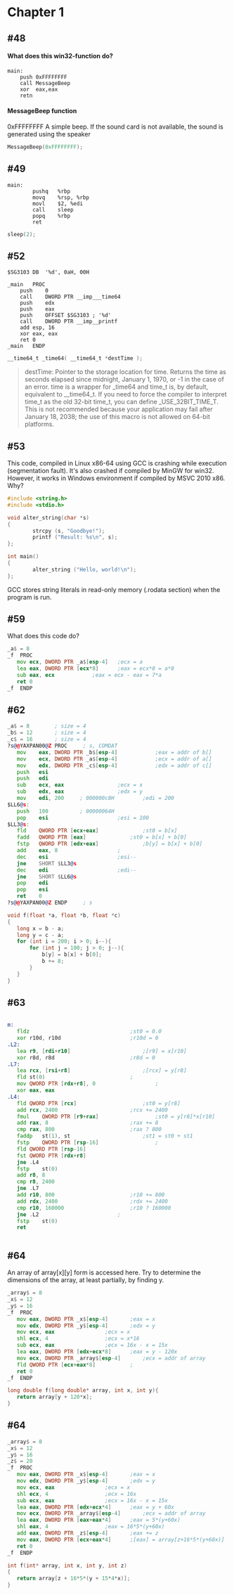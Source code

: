 # Chapter 1
## #48
#### What does this win32-function do?
```assembly
main:
    push 0xFFFFFFFF
    call MessageBeep
    xor  eax,eax
    retn
```

#### MessageBeep function
0xFFFFFFFF	A simple beep. If the sound card is not available, the sound is generated using the speaker
```C
MessageBeep(0xFFFFFFFF);
```

## #49
```assembly
main:
        pushq   %rbp
        movq    %rsp, %rbp
        movl    $2, %edi
        call    sleep
        popq    %rbp
        ret
```
```C
sleep(2);
```

## #52
```assembly
$SG3103	DB	'%d', 0aH, 00H

_main	PROC
	push	0
	call	DWORD PTR __imp___time64
	push	edx
	push	eax
	push	OFFSET $SG3103 ; '%d'
	call	DWORD PTR __imp__printf
	add	esp, 16
	xor	eax, eax
	ret	0
_main	ENDP
```
```C
__time64_t _time64( __time64_t *destTime );
```
> destTime: Pointer to the storage location for time.
> Returns the time as seconds elapsed since midnight, January 1, 1970, or -1 in the case of an error.
> time is a wrapper for _time64 and time_t is, by default, equivalent to __time64_t. If you need to force the compiler to interpret time_t as the old 32-bit time_t, you can define _USE_32BIT_TIME_T. This is not recommended because your application may fail after January 18, 2038; the use of this macro is not allowed on 64-bit platforms.

## #53
This code, compiled in Linux x86-64 using GCC is crashing while execution (segmentation fault). It's also crashed if compiled by MinGW for win32. However, it works in Windows environment if compiled by MSVC 2010 x86. Why?
```C
#include <string.h>
#include <stdio.h>

void alter_string(char *s)
{
        strcpy (s, "Goodbye!");
        printf ("Result: %s\n", s);
};

int main()
{
        alter_string ("Hello, world!\n");
};
```
 GCC stores string literals in read-only memory (.rodata section) when the program is run.
 
 ## #59
 What does this code do?
 ```asm
 _a$ = 8
_f	PROC
	mov	ecx, DWORD PTR _a$[esp-4]	;ecx = a
	lea	eax, DWORD PTR [ecx*8]		;eax = ecx*8 = a*8
	sub	eax, ecx			;eax = ecx - eax = 7*a
	ret	0
_f	ENDP
 ```
 
 ## #62
 ```asm
 _a$ = 8        ; size = 4
_b$ = 12       ; size = 4
_c$ = 16       ; size = 4
?s@@YAXPAN00@Z PROC     ; s, COMDAT
    mov    eax, DWORD PTR _b$[esp-4]			;eax = addr of b[]
    mov    ecx, DWORD PTR _a$[esp-4]			;ecx = addr of a[]
    mov    edx, DWORD PTR _c$[esp-4]			;edx = addr of c[]
    push   esi
    push   edi
    sub    ecx, eax					;ecx = x
    sub    edx, eax					;edx = y
    mov    edi, 200     ; 000000c8H			;edi = 200
$LL6@s:
    push   100          ; 00000064H
    pop    esi						;esi = 100
$LL3@s:
    fld    QWORD PTR [ecx+eax]				;st0 = b[x]
    fadd   QWORD PTR [eax]				;st0 = b[x] + b[0]
    fstp   QWORD PTR [edx+eax]				;b[y] = b[x] + b[0]
    add    eax, 8					;
    dec    esi						;esi--
    jne    SHORT $LL3@s
    dec    edi						;edi--
    jne    SHORT $LL6@s
    pop    edi
    pop    esi
    ret    0
?s@@YAXPAN00@Z ENDP     ; s
 ```
 
 ```c
 void f(float *a, float *b, float *c)
{
    long x = b - a;
    long y = c - a;
    for (int i = 200; i > 0; i--){
        for (int j = 100; j > 0; j--){
            b[y] = b[x] + b[0];
            b += 8;
        }
    }
}
 ```
 
 ## #63
 ```asm
 
m:
	fldz								;st0 = 0.0
	xor	r10d, r10d						;r10d = 0
.L2:
	lea	r9, [rdi+r10]						;[r9] = x[r10]
	xor	r8d, r8d						;r8d = 0
.L7:
	lea	rcx, [rsi+r8]						;[rcx] = y[r8] 
	fld	st(0)							;
	mov	QWORD PTR [rdx+r8], 0					;
	xor	eax, eax
.L4:
	fld	QWORD PTR [rcx]						;st0 = y[r8]
	add	rcx, 2400						;rcx += 2400
	fmul	QWORD PTR [r9+rax]					;st0 = y[r8]*x[r10]
	add	rax, 8							;rax += 8
	cmp	rax, 800						;rax ? 800
	faddp	st(1), st						;st1 = st0 + st1
	fstp	QWORD PTR [rsp-16]					;
	fld	QWORD PTR [rsp-16]
	fst	QWORD PTR [rdx+r8]
	jne	.L4
	fstp	st(0)
	add	r8, 8
	cmp	r8, 2400
	jne	.L7
	add	r10, 800						;r10 += 800
	add	rdx, 2400						;rdx += 2400
	cmp	r10, 160000						;r10 ? 160000
	jne	.L2							;
	fstp	st(0)
	ret
 ```
 ```c
 ```
 ## #64
 An array of array[x][y] form is accessed here. Try to determine the dimensions of the array, at least partially, by finding y.
 ```asm
 _array$ = 8
_x$ = 12
_y$ = 16
_f	PROC
	mov	eax, DWORD PTR _x$[esp-4]		;eax = x
	mov	edx, DWORD PTR _y$[esp-4]		;edx = y
	mov	ecx, eax				;ecx = x
	shl	ecx, 4					;ecx = x*16
	sub	ecx, eax				;ecx = 16x - x = 15x 
	lea	eax, DWORD PTR [edx+ecx*8]		;eax = y - 120x
	mov	ecx, DWORD PTR _array$[esp-4]		;ecx = addr of array
	fld	QWORD PTR [ecx+eax*8]			;
	ret	0
_f	ENDP
 ```
 
 ```c
long double f(long double* array, int x, int y){
    return array[y + 120*x];
}
 ```
 
 ## #64
 ```asm
 _array$ = 8	
_x$ = 12	
_y$ = 16	
_z$ = 20	
_f	PROC
	mov	eax, DWORD PTR _x$[esp-4]		;eax = x
	mov	edx, DWORD PTR _y$[esp-4]		;edx = y
	mov	ecx, eax				;ecx = x
	shl	ecx, 4					;ecx = 16x
	sub	ecx, eax				;ecx = 16x - x = 15x
	lea	eax, DWORD PTR [edx+ecx*4]		;eax = y + 60x
	mov	ecx, DWORD PTR _array$[esp-4]		;ecx = addr of array
	lea	eax, DWORD PTR [eax+eax*4]		;eax = 5*(y+60x)
	shl	eax, 4					;eax = 16*5*(y+60x)
	add	eax, DWORD PTR _z$[esp-4]		;eax += z
	mov	eax, DWORD PTR [ecx+eax*4]		;[eax] = array[z+16*5*(y+60x)] 
	ret	0
_f	ENDP
 ```
 ```c
int f(int* array, int x, int y, int z)
{
    return array[z + 16*5*(y + 15*4*x)];
}
 ```
 
